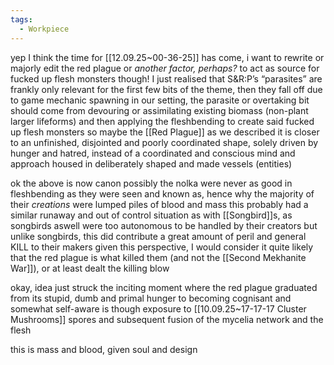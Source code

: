 ```yaml
---
tags:
  - Workpiece
---
```

yep I think the time for [[12.09.25~00-36-25]] has come, i want to rewrite or majorly edit the red plague or *another factor, perhaps?* to act as source for fucked up flesh monsters
though! I just realised that S&R:P’s “parasites” are frankly only relevant for the first few bits of the theme, then they fall off due to game mechanic spawning
in our setting, the parasite or overtaking bit should come from devouring or assimilating existing biomass (non-plant larger lifeforms) and then applying the fleshbending to create said fucked up flesh monsters
so maybe the [[Red Plague]] as we described it is closer to an unfinished, disjointed and poorly coordinated shape, solely driven by hunger and hatred, instead of a coordinated and conscious mind and approach housed in deliberately shaped and made vessels (entities) 

ok the above is now canon
possibly the nolka were never as good in fleshbending as they were seen and known as, hence why the majority of their *creations* were lumped piles of blood and mass
this probably had a similar runaway and out of control situation as with [[Songbird]]s, as songbirds aswell were too autonomous to be handled by their creators
but unlike songbirds, this did contribute a great amount of peril and general KILL to their makers
given this perspective, I would consider it quite likely that the red plague is what killed them (and not the [[Second Mekhanite War]]), or at least dealt the killing blow

okay, idea just struck
the inciting moment where the red plague graduated from its stupid, dumb and primal hunger to becoming cognisant and somewhat self-aware is though exposure to [[10.09.25~17-17-17 Cluster Mushrooms]] spores and subsequent fusion of the mycelia network and the flesh

this is mass and blood, given soul and design 